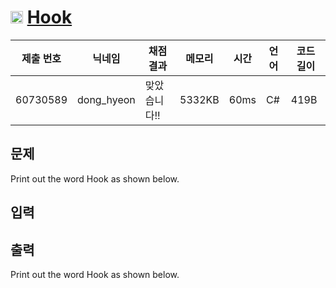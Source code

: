 # <img width="20px"  src="https://d2gd6pc034wcta.cloudfront.net/tier/1.svg" class="solvedac-tier"> [Hook](https://www.acmicpc.net/problem/10189) 

| 제출 번호 | 닉네임 | 채점 결과 | 메모리 | 시간 | 언어 | 코드 길이 |
|---|---|---|---|---|---|---|
|60730589|dong_hyeon|맞았습니다!! |5332KB|60ms|C#|419B|

## 문제
<p>Print out the word Hook as shown below.</p>

## 입력


## 출력
<p>Print out the word Hook as shown below.</p>

